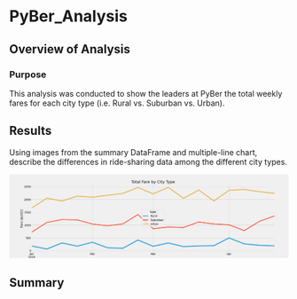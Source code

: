 # PyBer_Analysis

## Overview of Analysis

### Purpose
This analysis was conducted to show the leaders at PyBer the total weekly fares for each city type (i.e. Rural vs. Suburban vs. Urban). 

## Results
Using images from the summary DataFrame and multiple-line chart, describe the differences in ride-sharing data among the different city types.


![Total Fares by City Type (multiple-line chart)](https://github.com/SBaig01/PyBer_Analysis/blob/6aa002627b3a9a44ce52b3e1f1d1ef3ea29ef6e7/PyBer_fare_summary.png)

## Summary

